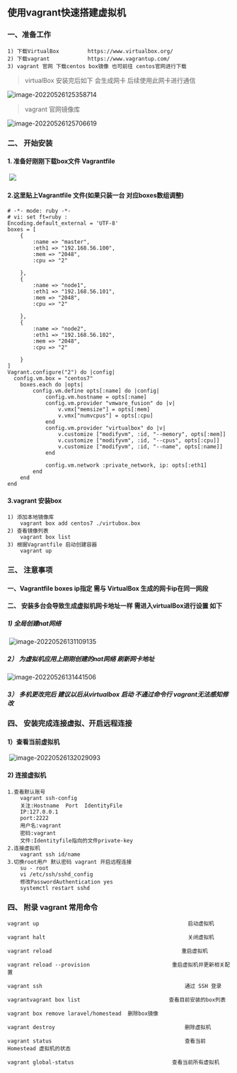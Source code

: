 

## 													使用vagrant快速搭建虚拟机

### 一、准备工作

```
1) 下载VirtualBox			https://www.virtualbox.org/
2) 下载vagrant 			https://www.vagrantup.com/
3) vagrant 官网 下载centos box镜像 也可前往 centos官网进行下载
```

> virtualBox 安装完后如下 会生成网卡 后续使用此网卡进行通信

![image-20220526125358714](https://raw.githubusercontent.com/lilu188011/img-repo/image-20220526125358714.png?raw=true)

> vagrant 官网镜像库

![image-20220526125706619](https://raw.githubusercontent.com/lilu188011/img-repo/image-20220526125706619.png?raw=true)

### 二、 开始安装

#### 	1. 准备好刚刚下载box文件  Vagrantfile

​			![](https://raw.githubusercontent.com/lilu188011/img-repo/image-20220526130024762.png?raw=true)

#### 	2.这里贴上Vagrantfile 文件(如果只装一台 对应boxes数组调整)

```
# -*- mode: ruby -*-
# vi: set ft=ruby :
Encoding.default_external = 'UTF-8'
boxes = [
	{
		:name => "master",
		:eth1 => "192.168.56.100",
		:mem => "2048",
		:cpu => "2"
	
	},
	{
		:name => "node1",
		:eth1 => "192.168.56.101",
		:mem => "2048",
		:cpu => "2"
	
	},
	{
		:name => "node2",
		:eth1 => "192.168.56.102",
		:mem => "2048",
		:cpu => "2"
	
	}
] 
Vagrant.configure("2") do |config|
  config.vm.box = "centos7"
	boxes.each do |opts|
		config.vm.define opts[:name] do |config|
			config.vm.hostname = opts[:name]
			config.vm.provider "vmware_fusion" do |v|
				v.vmx["memsize"] = opts[:mem]
				v.vmx["numvcpus"] = opts[:cpu]
			end
			config.vm.provider "virtualbox" do |v|
				v.customize ["modifyvm", :id, "--memory", opts[:mem]]
				v.customize ["modifyvm", :id, "--cpus", opts[:cpu]]
				v.customize ["modifyvm", :id, "--name", opts[:name]]
			end	

			config.vm.network :private_network, ip: opts[:eth1]
		end	
	end				
end

```

#### 3.vagrant 安装box

```
1) 添加本地镜像库
	vagrant box add centos7 ./virtubox.box
2) 查看镜像列表
	vagrant box list
3) 根据Vagrantfile 启动创建容器
	vagrant up		
```

### 三、 注意事项

#### 	一、Vagrantfile  boxes ip指定 需与 VirtualBox 生成的网卡ip在同一网段

####     二、 安装多台会导致生成虚拟机网卡地址一样  需进入virtualBox进行设置 如下

##### 	**1)  全局创建nat网络**

​			![image-20220526131109135](https://raw.githubusercontent.com/lilu188011/img-repo/image-20220526131109135.png?raw=true)

##### 2） 为虚拟机应用上刚刚创建的nat网络  刷新网卡地址

![image-20220526131441506](https://raw.githubusercontent.com/lilu188011/img-repo/image-20220526131441506.png?raw=true)

##### 3） 多机更改完后 建议以后从virtualbox 启动 不通过命令行 vagrant无法感知修改



### 四、 安装完成连接虚拟、开启远程连接

#### 		1）查看当前虚拟机

​					![image-20220526132029093](https://raw.githubusercontent.com/lilu188011/img-repo/image-20220526132029093.png?raw=true)

#### 		2)  连接虚拟机	

```
1.查看默认账号
	vagrant ssh-config
	关注:Hostname  Port  IdentityFile
	IP:127.0.0.1
	port:2222
	用户名:vagrant
	密码:vagrant
	文件:Identityfile指向的文件private-key
2.连接虚拟机
	vagrant ssh id/name 
3.切换root用户 默认密码 vagrant 开启远程连接
	su - root
	vi /etc/ssh/sshd_config
	修改PasswordAuthentication yes
	systemctl restart sshd
```



### 四、 附录 vagrant 常用命令

```
vagrant up                                               启动虚拟机

vagrant halt                                             关闭虚拟机

vagrant reload                                         重启虚拟机

vagrant reload --provision                       	重启虚拟机并更新相关配置

vagrant ssh                                             通过 SSH 登录

vagrantvagrant box list                            查看目前安装的box列表

vagrant box remove laravel/homestead  删除box镜像

vagrant destroy                                         删除虚拟机

vagrant status                                          查看当前 Homestead 虚拟机的状态

vagrant global-status  								查看当前所有虚拟机
```

